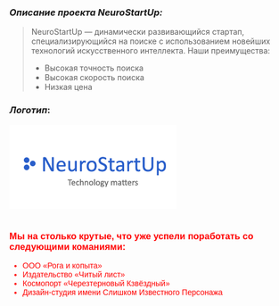 ### _Описание проекта NeuroStartUp:_

> NeuroStartUp — динамически развивающийся стартап, специализирующийся на поиске с использованием новейших технологий искусственного интеллекта. Наши преимущества:
>
>* Высокая точность поиска
>* Высокая скорость поиска
>* Низкая цена

### _Логотип_:

![Title](Images/Logo.png)

```css
```
<html>
<head>
<style>
selector {
    font-family: "Awesome", Arial, sans-serif;
    color: red;
      }
</style>
</head>
<body>
<selector>

### Мы на столько крутые, что уже успели поработать со следующими команиями:

* ООО «Рога и копыта»
* Издательство «Читый лист»
* Космопорт «Черезтерновый Кзвёздный»
* Дизайн-студия имени Слишком Известного Персонажа
</selector>
</body>
</html>
